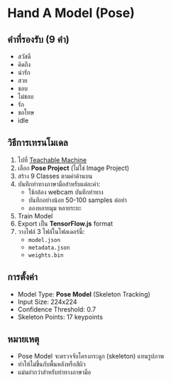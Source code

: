 # Hand A Model (Pose)

## คำที่รองรับ (9 คำ)
- สวัสดี
- คิดถึง
- น่ารัก
- สวย
- ชอบ
- ไม่ชอบ
- รัก
- ขอโทษ
- idle

## วิธีการเทรนโมเดล
1. ไปที่ [Teachable Machine](https://teachablemachine.withgoogle.com/train/pose)
2. เลือก **Pose Project** (ไม่ใช่ Image Project)
3. สร้าง 9 Classes ตามคำด้านบน
4. บันทึกท่าทางภาษามือสำหรับแต่ละคำ:
   - ใช้กล้อง webcam บันทึกท่าทาง
   - บันทึกอย่างน้อย 50-100 samples ต่อท่า
   - ลองหลายมุม หลายระยะ
5. Train Model
6. Export เป็น **TensorFlow.js** format
7. วางไฟล์ 3 ไฟล์ในโฟลเดอร์นี้:
   - `model.json`
   - `metadata.json`
   - `weights.bin`

## การตั้งค่า
- Model Type: **Pose Model** (Skeleton Tracking)
- Input Size: 224x224
- Confidence Threshold: 0.7
- Skeleton Points: 17 keypoints

## หมายเหตุ
- Pose Model จะตรวจจับโครงกระดูก (skeleton) แทนรูปภาพ
- ทำให้ไม่ขึ้นกับพื้นหลังหรือสีผิว
- แม่นยำกว่าสำหรับท่าทางภาษามือ
